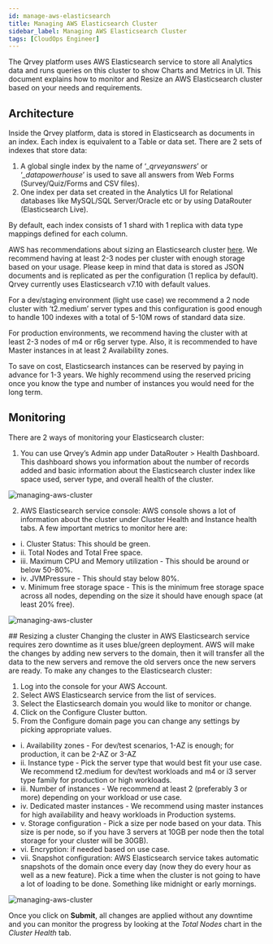 ```yaml
---
id: manage-aws-elasticsearch
title: Managing AWS Elasticsearch Cluster
sidebar_label: Managing AWS Elasticsearch Cluster
tags: [CloudOps Engineer]
---
```


<div style={{textAlign: "justify"}}>

The Qrvey platform uses AWS Elasticsearch service to store all Analytics data and runs queries on this cluster to show Charts and Metrics in UI. This document explains how to monitor and Resize an AWS Elasticsearch cluster based on your needs and requirements.


## Architecture
Inside the Qrvey platform, data is stored in Elasticsearch as documents in an index. Each index is equivalent to a Table or data set. There are 2 sets of indexes that store data:
1. A global single index by the name of ‘*_qrveyanswers*’ or ‘*_datapowerhouse*’ is used to save all answers from Web Forms (Survey/Quiz/Forms and CSV files).
2. One index per data set created in the Analytics UI for Relational databases like MySQL/SQL Server/Oracle etc or by using DataRouter (Elasticsearch Live).

By default, each index consists of 1 shard with 1 replica with data type mappings defined for each column.

AWS has recommendations about sizing an Elasticsearch cluster <a href="https://docs.aws.amazon.com/elasticsearch-service/latest/developerguide/sizing-domains.html" target="_blank">here</a>. We recommend having at least 2-3 nodes per cluster with enough storage based on your usage. Please keep in mind that data is stored as JSON documents and is replicated as per the configuration (1 replica by default). Qrvey currently uses Elasticsearch v7.10 with default values.

For a dev/staging environment (light use case) we recommend a 2 node cluster with ‘t2.medium’ server types and this configuration is good enough to handle 100 indexes with a total of 5-10M rows of standard data size.

For production environments, we recommend having the cluster with at least 2-3 nodes of m4 or r6g server type. Also, it is recommended to have Master instances in at least 2 Availability zones.

To save on cost, Elasticsearch instances can be reserved by paying in advance for 1-3 years. We highly recommend using the reserved pricing once you know the type and number of instances you would need for the long term.

## Monitoring
There are 2 ways of monitoring your Elasticsearch cluster:

1. You can use Qrvey’s Admin app under DataRouter > Health Dashboard. This dashboard shows you information about the number of records added and basic information about the Elasticsearch cluster index like space used, server type, and overall health of the cluster.

![managing-aws-cluster](https://s3.amazonaws.com/cdn.qrvey.com/documentation_assets/get-started/managing-aws-cluster/aws-es_1.png#thumbnail-60)

2. AWS Elasticsearch service console: AWS console shows a lot of information about the cluster under Cluster Health and Instance health tabs. A few important metrics to monitor here are:
<ul style={{listStyle: 'none', marginLeft: '20px'}}>
<li>i. Cluster Status: This should be green.</li>
<li>ii. Total Nodes and Total Free space.</li>
<li>iii. Maximum CPU and Memory utilization - This should be around or below 50-80%.</li>
<li>iv. JVMPressure - This should stay below 80%.</li>
<li>v. Minimum free storage space - This is the minimum free storage space across all nodes, depending on the size it should have enough space (at least 20% free).</li>
</ul>

![managing-aws-cluster](https://s3.amazonaws.com/cdn.qrvey.com/documentation_assets/get-started/managing-aws-cluster/aws-es_2.png#thumbnail-60)


## Resizing a cluster
Changing the cluster in AWS Elasticsearch service requires zero downtime as it uses blue/green deployment. AWS will make the changes by adding new servers to the domain, then it will transfer all the data to the new servers and remove the old servers once the new servers are ready. To make any changes to the Elasticsearch cluster:

1. Log into the console for your AWS Account.
2. Select AWS Elasticsearch service from the list of services.
3. Select the Elasticsearch domain you would like to monitor or change.
4. Click on the Configure Cluster button.
5. From the Configure domain page you can change any settings by picking appropriate values.
<ul style={{listStyle: 'none', marginLeft: '20px'}}>
<li>i. Availability zones - For dev/test scenarios, 1-AZ is enough; for production, it can be 2-AZ or 3-AZ</li>
<li>ii. Instance type - Pick the server type that would best fit your use case. We recommend t2.medium for dev/test workloads and m4 or i3 server type family for production or high workloads.</li>
<li>iii. Number of instances - We recommend at least 2 (preferably 3 or more) depending on your workload or use case.</li>
<li>iv. Dedicated master instances - We recommend using master instances for high availability and heavy workloads in Production systems.</li>
<li>v. Storage configuration - Pick a size per node based on your data. This size is per node, so if you have 3 servers at 10GB per node then the total storage for your cluster will be 30GB).</li>
<li>vi. Encryption: if needed based on use case.</li>
<li>vii. Snapshot configuration: AWS Elasticsearch service takes automatic snapshots of the domain once every day (now they do every hour as well as a new feature). Pick a time when the cluster is not going to have a lot of loading to be done. Something like midnight or early mornings.</li>
</ul>

![managing-aws-cluster](https://s3.amazonaws.com/cdn.qrvey.com/documentation_assets/get-started/managing-aws-cluster/aws-cluster3.png#thumbnail-60)

Once you click on **Submit**, all changes are applied without any downtime and you can monitor the progress by looking at the *Total Nodes* chart in the *Cluster Health* tab.


</div>